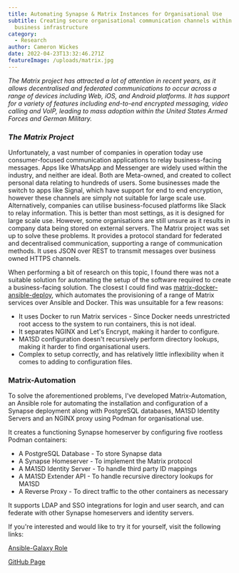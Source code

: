 ```yaml
---
title: Automating Synapse & Matrix Instances for Organisational Use
subtitle: Creating secure organisational communication channels within existing
  business infrastructure
category:
  - Research
author: Cameron Wickes
date: 2022-04-23T13:32:46.271Z
featureImage: /uploads/matrix.jpg
---
```

*The Matrix project has attracted a lot of attention in recent years, as it allows decentralised and federated communications to occur across a range of devices including Web, iOS, and Android platforms. It has support for a variety of features including end-to-end encrypted messaging, video calling and VoIP, leading to mass adoption within the United States Armed Forces and German Military.*

### *The Matrix Project*

Unfortunately, a vast number of companies in operation today use consumer-focused communication applications  to relay business-facing messages. Apps like WhatsApp and Messenger are widely used within the industry, and neither are ideal. Both are Meta-owned, and created to collect personal data relating to hundreds of users. Some businesses made the switch to apps like Signal, which have support for end to end encryption, however these channels are simply not suitable for large scale use. Alternatively, companies can utilise business-focused platforms like Slack to relay information. This is better than most settings, as it is designed for large scale use. However, some organisations are still unsure as it results in company data being stored on external servers. The Matrix project was set up to solve these problems. It provides a protocol standard for federated and decentralised communication, supporting a range of communication methods. It uses JSON over REST to transmit messages over business owned HTTPS channels. 

When performing a bit of research on this topic, I found there was not a suitable solution for automating the setup of the software required to create a business-facing solution. The closest I could find was [matrix-docker-ansible-deploy](https://github.com/spantaleev/matrix-docker-ansible-deploy), which automates the provisioning of a range of Matrix services over Ansible and Docker. This was unsuitable for a few reasons:

* It uses Docker to run Matrix services - Since Docker needs unrestricted root access to the system to run containers, this is not ideal.
* It separates NGINX and Let's Encrypt, making it harder to configure.
* MA1SD configuration doesn't recursively perform directory lookups, making it harder to find organisational users.
* Complex to setup correctly, and has relatively little inflexibility when it comes to adding to configuration files.

### Matrix-Automation

To solve the aforementioned problems, I've developed Matrix-Automation, an Ansible role for automating the installation and configuration of a Synapse deployment along with PostgreSQL databases, MA1SD Identity Servers and an NGINX proxy using Podman for organisational use.

It creates a functioning Synapse homeserver by configuring five rootless Podman containers:

* A PostgreSQL Database - To store Synapse data
* A Synapse Homeserver - To implement the Matrix protocol
* A MA1SD Identity Server - To handle third party ID mappings
* A MA1SD Extender API - To handle recursive directory lookups for MA1SD
* A Reverse Proxy - To direct traffic to the other containers as necessary

It supports LDAP and SSO integrations for login and user search, and can federate with other Synapse homeservers and identity servers.



If you're interested and would like to try it for yourself, visit the following links:

[Ansible-Galaxy Role](https://galaxy.ansible.com/cameronwickes/matrix_automation)

[GitHub Page](https://github.com/cameronwickes/matrix-automation)